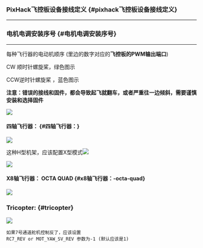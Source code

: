 ### PixHack飞控板设备接线定义 {#pixhack飞控板设备接线定义}

---

### 电机电调安装序号 {#电机电调安装序号}

---

每种飞行器的电动机顺序 \(里边的数字对应的**飞控板的PWM输出端口**\)

CW 顺时针螺旋桨，绿色图示

CCW逆时针螺旋桨 ，蓝色图示

**注意：错误的接线和固件，都会导致起飞就翻车，或者严重往一边倾斜，需要谨慎安装和选择固件**

![](http://doc.cuav.net/PixHack/assets/MOTORS_CW_CCWLegend.png)

#### 四轴飞行器： {#四轴飞行器：}

![](http://doc.cuav.net/PixHack/assets/MOTORS_QuadX_QuadPlus.png)

这种H型机架，应该配置X型模式![](http://doc.cuav.net/PixHack/assets/MOTORS_Quad_Hb.png)

![](http://doc.cuav.net/PixHack/assets/connect-escs-and-motors.png)

#### X8轴飞行器： OCTA QUAD {#x8轴飞行器：-octa-quad}

![](http://doc.cuav.net/PixHack/assets/MOTORS_X8.png)

### Tricopter: {#tricopter}

![](http://doc.cuav.net/PixHack/assets/MOTORS_Tri.png)

```
如果7号通道舵机控制反了，应该设置
RC7_REV or MOT_YAW_SV_REV 参数为-1 (默认应该是1)
```



